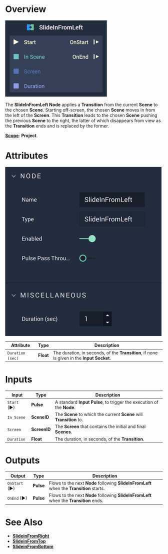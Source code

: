 # Overview

![The SlideInFromLeft Node.](../../.gitbook/assets/slideinfromleftupdatedimage.png)


The **SlideInFromLeft Node** applies a **Transition** from the current **Scene** to the chosen **Scene**. Starting off-screen, the chosen **Scene** moves in from the left of the **Screen**. This **Transition** leads to the chosen **Scene** pushing the previous **Scene** to the right, the latter of which disappears from view as the **Transition** ends and is replaced by the former.  

[**Scope**](../overview.md#scopes): **Project**.

# Attributes

![The SlideInFromLeft Node Attributes](../../.gitbook/assets/slideinfromleftatts.png)

|Attribute|Type|Description|
|---|---|---|
|`Duration (sec)`|**Float**|The duration, in seconds, of the **Transition**, if none is given in the **Input Socket**.|

# Inputs

|Input|Type|Description|
|---|---|---|
|`Start` (►)|**Pulse**|A standard **Input Pulse**, to trigger the execution of the **Node**.|
| `In Scene` | **SceneID** | The **Scene** to which the current **Scene** will **Transition** to. |
| `Screen` | **ScreenID** | The **Screen** that contains the initial and final **Scenes**. |
| `Duration` | **Float** | The duration, in seconds, of the **Transition**. |

# Outputs

|Output|Type|Description|
|---|---|---|
| `OnStart` (►) | **Pulse** | Flows to the next **Node** following **SlideInFromLeft** when the **Transition** starts. |
| `OnEnd` (►) | **Pulse** | Flows to the next **Node** following **SlideInFromLeft** when the **Transition** ends.  |

# See Also

* [**SlideinFromRight**](slideinfromright.md)
* [**SlideinFromTop**](slideinfromtop.md)
* [**SlideinFromBottom**](slideinfrombottom.md)
